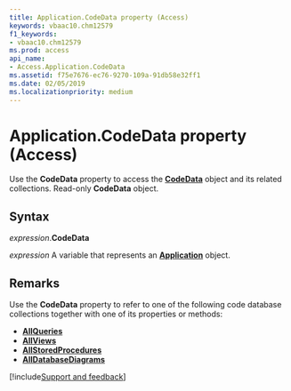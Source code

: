 ```yaml
---
title: Application.CodeData property (Access)
keywords: vbaac10.chm12579
f1_keywords:
- vbaac10.chm12579
ms.prod: access
api_name:
- Access.Application.CodeData
ms.assetid: f75e7676-ec76-9270-109a-91db58e32ff1
ms.date: 02/05/2019
ms.localizationpriority: medium
---
```



# Application.CodeData property (Access)

Use the **CodeData** property to access the **[CodeData](Access.CodeData.md)** object and its related collections. Read-only **CodeData** object.


## Syntax

_expression_.**CodeData**

_expression_ A variable that represents an **[Application](Access.Application.md)** object.


## Remarks

Use the **CodeData** property to refer to one of the following code database collections together with one of its properties or methods:

- **[AllQueries](Access.AllQueries.md)**
- **[AllViews](Access.AllViews.md)**
- **[AllStoredProcedures](Access.AllStoredProcedures.md)**
- **[AllDatabaseDiagrams](Access.AllDatabaseDiagrams.md)**


[!include[Support and feedback](~/includes/feedback-boilerplate.md)]